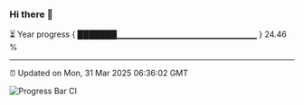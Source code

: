 ### Hi there 👋

⏳ Year progress { ███████▁▁▁▁▁▁▁▁▁▁▁▁▁▁▁▁▁▁▁▁▁▁▁ } 24.46 %

---

⏰ Updated on Mon, 31 Mar 2025 06:36:02 GMT

![Progress Bar CI](https://github.com/DhruviPatel157/GitHub-Actions-Demo/workflows/Progress%20Bar%20CI/badge.svg)
